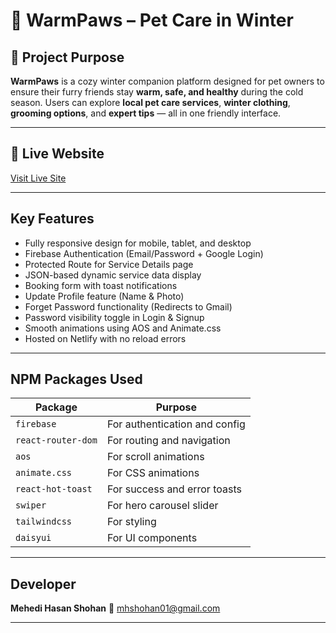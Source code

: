 # 🐾 WarmPaws – Pet Care in Winter

## 🌟 Project Purpose
**WarmPaws** is a cozy winter companion platform designed for pet owners to ensure their furry friends stay **warm, safe, and healthy** during the cold season.
Users can explore **local pet care services**, **winter clothing**, **grooming options**, and **expert tips** — all in one friendly interface.

---

## 🔗 Live Website
 [Visit Live Site](https://your-live-link.netlify.app)

---

##  Key Features
- Fully responsive design for mobile, tablet, and desktop
- Firebase Authentication (Email/Password + Google Login)
- Protected Route for Service Details page
- JSON-based dynamic service data display
- Booking form with toast notifications
- Update Profile feature (Name & Photo)
- Forget Password functionality (Redirects to Gmail)
- Password visibility toggle in Login & Signup
- Smooth animations using AOS and Animate.css
- Hosted on Netlify with no reload errors

---

##  NPM Packages Used
| Package | Purpose |
|----------|----------|
| `firebase` | For authentication and config |
| `react-router-dom` | For routing and navigation |
| `aos` | For scroll animations |
| `animate.css` | For CSS animations |
| `react-hot-toast` | For success and error toasts |
| `swiper` | For hero carousel slider |
| `tailwindcss` | For styling |
| `daisyui` | For UI components |

---

##  Developer
**Mehedi Hasan Shohan**
📧 [mhshohan01@gmail.com](mailto:mhshohan01@gmail.com)

---

